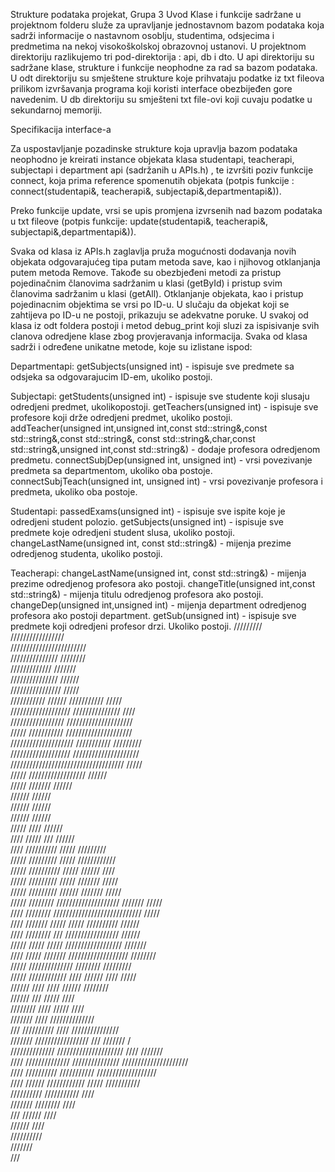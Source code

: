 ﻿Strukture podataka projekat, Grupa 3
Uvod
Klase i funkcije sadržane u projektnom folderu služe za upravljanje jednostavnom bazom podataka koja sadrži informacije o nastavnom osoblju, studentima, odsjecima i predmetima na nekoj visokoškolskoj obrazovnoj ustanovi. 
U projektnom direktoriju razlikujemo tri pod-direktorija : api, db i dto. 
U api direktoriju su sadržane klase, strukture i funkcije neophodne za rad sa bazom podataka.
U odt direktoriju su smještene strukture koje prihvataju podatke iz txt fileova prilikom izvršavanja programa koji koristi interface obezbijeđen gore navedenim. 
U db direktoriju su smješteni txt file-ovi koji cuvaju podatke u sekundarnoj memoriji. 


Specifikacija interface-a 


Za uspostavljanje pozadinske strukture koja upravlja bazom podataka neophodno je kreirati instance objekata klasa studentapi, teacherapi, subjectapi i department api (sadržanih u APIs.h) , te izvršiti poziv funkcije connect, koja prima reference spomenutih objekata (potpis funkcije : connect(studentapi&, teacherapi&, subjectapi&,departmentapi&)).


Preko funkcije update, vrsi se upis promjena izvrsenih nad bazom podataka u txt fileove (potpis funkcije: update(studentapi&, teacherapi&, subjectapi&,departmentapi&)).


Svaka od klasa iz APIs.h zaglavlja pruža mogućnosti dodavanja novih objekata odgovarajućeg tipa putam metoda save, kao i njihovog otklanjanja putem metoda Remove.
Takođe su obezbjeđeni metodi za pristup pojedinačnim članovima sadržanim u klasi (getById) i pristup svim članovima sadržanim u klasi (getAll). Otklanjanje objekata, kao i pristup pojedinacnim objektima se vrsi po ID-u. U slučaju da objekat koji se zahtijeva po ID-u ne postoji, prikazuju se adekvatne poruke. U svakoj od klasa iz odt foldera postoji i metod debug_print koji sluzi za ispisivanje svih clanova odredjene klase zbog provjeravanja informacija.
Svaka od klasa sadrži i određene unikatne metode, koje su izlistane ispod:


Departmentapi: 
getSubjects(unsigned int) - ispisuje sve predmete sa odsjeka sa odgovarajucim ID-em, ukoliko postoji.


Subjectapi:
getStudents(unsigned int) - ispisuje sve studente koji slusaju odredjeni predmet, ukolikopostoji.
getTeachers(unsigned int) - ispisuje sve profesore koji drže odredjeni predmet, ukoliko postoji.
addTeacher(unsigned int,unsigned int,const std::string&,const std::string&,const std::string&,
const std::string&,char,const std::string&,unsigned int,const std::string&) - dodaje profesora odredjenom predmetu.
connectSubjDep(unsigned int, unsigned int) - vrsi povezivanje predmeta sa departmentom, ukoliko oba postoje.
connectSubjTeach(unsigned int, unsigned int) - vrsi povezivanje profesora i predmeta, ukoliko oba postoje. 


Studentapi:
passedExams(unsigned int) - ispisuje sve ispite koje je odredjeni student polozio.
getSubjects(unsigned int) - ispisuje sve predmete koje odredjeni student slusa, ukoliko postoji.
changeLastName(unsigned int, const std::string&) - mijenja prezime odredjenog studenta, ukoliko postoji.


Teacherapi:
changeLastName(unsigned int, const std::string&) - mijenja prezime odredjenog profesora ako postoji.
changeTitle(unsigned int,const std::string&) - mijenja titulu odredjenog profesora ako postoji.
changeDep(unsigned int,unsigned int) - mijenja department odredjenog profesora ako postoji department.
getSub(unsigned int) - ispisuje sve predmete koji odredjeni profesor drzi. Ukoliko postoji.
                      /////////                                         
                                  /////////////////                                     
                              ////////////////////////                                  
                      ///////////////           ////////                                
                   /////////////                  ///////                               
                 ///////////////                   //////                               
                 ////////////////                   /////                               
                 /////////// //////    ///////////  /////                               
                 /////////////////// /////////////// ////                               
                 /////////////////  /////////////////////                               
                /////  ///////////  /////////////////////                               
               //////////////////// /////////// /////////                               
              ///////////////////   /////////////////////                               
             ////////////////////////////////////  /////                                
            /////          //////////////////     //////                                
           /////                      ///////     //////                                
          //////                                 //////                                 
         //////                                 //////                                  
        //////                                  //////                                  
        /////                      ////        //////                                   
        ////                      ///// ///   //////                                    
        ////                      //////////  /////                         /////////   
       /////                      /////////  /////                        ////////////  
       /////                     ////////// /////                       //////    ////  
       /////                     /////////  /////                     ///////    /////  
       /////                    /////////  //////                   ///////     /////   
       /////                    ////////   ////////////////////   ///////     /////     
        ////                   ////////    ////////////////////////////      /////      
        ////                   ///////     /////   /////   //////////      //////       
        ////                  ////////      ///   /////////////////      //////         
        /////               ///// /////         //////////////////     ///////          
         ////             /////  ///////         ///////////////////   ////////         
         /////            //////////////                     ////////    /////////      
          /////            ////////////              ////       //////  //// /////      
          //////              ////                   ////        //////  ////////       
           //////                                ///              /////    ////         
            ////////                            ////              /////     ////        
               ///////                          ////              //////////////        
     ///        //////////                       ////           ///////////////         
    ///////    /////////////////                  ///         ///////    /              
    ////////////// /////////////////////           ////    ///////                      
    //// //////////////    /////////////// /////////////////////                        
     ////  //////////         /////////// ///////////////////                           
      ////   //////         //////////// ///// ///////////                              
       //////////           ///////////  ////                                           
        ///////              ////////   ////                                            
          ///                //////    ////                                             
                              //////  ////                                              
                               //////////                                               
                                 ///////                                                
                                   ///                                                  
